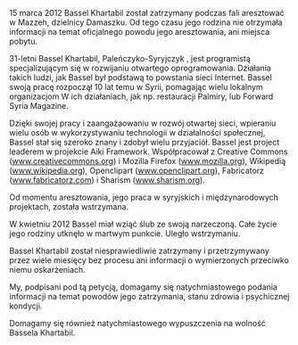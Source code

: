 15 marca 2012 Bassel Khartabil został zatrzymany podczas fali aresztować w Mazzeh, dzielnicy Damaszku. Od tego czasu jego rodzina nie otrzymała informacji na temat oficjalnego powodu jego aresztowania, ani miejsca pobytu. 

31-letni Bassel Khartabil, Paleńczyko-Syryjczyk , jest programistą specjalizującym się w rozwijaniu otwartego oprogramowania. Działania takich ludzi, jak Bassel był podstawą to powstania sieci Internet. Bassel swoją pracę rozpoczął 10 lat temu w Syrii, pomagając wielu lokalnym organizacjom W ich działaniach, jak np. restauracji Palmiry, lub Forward Syria Magazine.

Dzięki swojej pracy i zaangażaowaniu w rozwój otwartej sieci, wpieraniu wielu osób w  wykorzystywaniu technologii w działalności społecznej, Bassel stał się szeroko znany i zdobył wielu przyjaciół. Bassel jest project leaderem w projekcie Aiki Framework. Współpracował z Creative Commons (www.creativecommons.org) i Mozilla Firefox (www.mozilla.org), Wikipedią (www.wikipedia.org), Openclipart (www.openclipart.org), Fabricatorz (www.fabricatorz.com) i Sharism (www.sharism.org).

Od momentu aresztowania, jego praca w syryjskich i międzynarodowych projektach, została wstrzymana. 

W kwietniu 2012 Bassel miał wziąć ślub ze swoją narzeczoną. Całe życie jego rodziny utknęło w martwym punkcie. Uległo wstrzymaniu.

Bassel Khartabil został niesprawiedliwie zatrzymany i przetrzymywany przez wiele miesięcy bez procesu ani informacji o wymierzonych przeciwko niemu oskarżeniach. 

My, podpisani pod tą petycją, domagamy się natychmiastowego podania informacji na temat powodów jego zatrzymania, stanu zdrowia i psychicznej kondycji.

Domagamy się również natychmiastowego wypuszczenia na wolność Bassela Khartabil.
